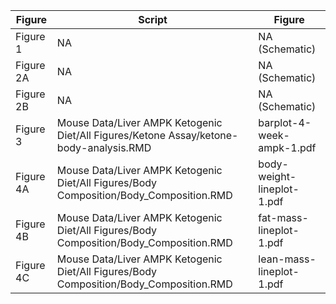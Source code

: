 | Figure | Script | Figure |
| ------ | ------ | ------ |
| Figure 1  | NA | NA (Schematic) |
| Figure 2A | NA | NA (Schematic) |
| Figure 2B | NA | NA (Schematic) |
| Figure 3  | Mouse Data/Liver AMPK Ketogenic Diet/All Figures/Ketone Assay/ketone-body-analysis.RMD | barplot-4-week-ampk-1.pdf|
| Figure 4A  | Mouse Data/Liver AMPK Ketogenic Diet/All Figures/Body Composition/Body_Composition.RMD | body-weight-lineplot-1.pdf|
| Figure 4B  | Mouse Data/Liver AMPK Ketogenic Diet/All Figures/Body Composition/Body_Composition.RMD | fat-mass-lineplot-1.pdf|
| Figure 4C  | Mouse Data/Liver AMPK Ketogenic Diet/All Figures/Body Composition/Body_Composition.RMD | lean-mass-lineplot-1.pdf|